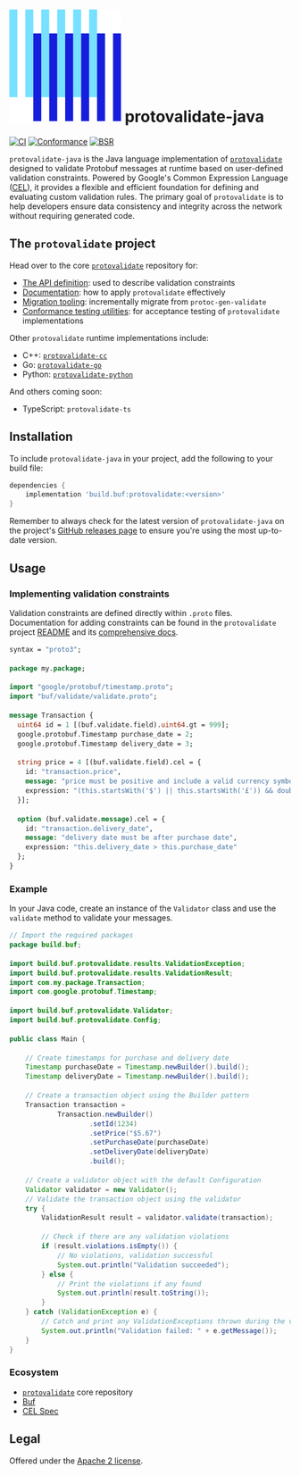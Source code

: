 # [![The Buf logo](.github/buf-logo.svg)][buf] protovalidate-java

[![CI](https://github.com/bufbuild/protovalidate-java/actions/workflows/ci.yaml/badge.svg)](https://github.com/bufbuild/protovalidate-java/actions/workflows/ci.yaml)
[![Conformance](https://github.com/bufbuild/protovalidate-java/actions/workflows/conformance.yaml/badge.svg)](https://github.com/bufbuild/protovalidate-java/actions/workflows/conformance.yaml)
[![BSR](https://img.shields.io/badge/BSR-Module-0C65EC)][buf-mod]

`protovalidate-java` is the Java language implementation of [`protovalidate`](https://github.com/bufbuild/protovalidate) designed to validate Protobuf messages at runtime based on user-defined validation constraints. Powered by Google's Common Expression Language ([CEL](https://github.com/google/cel-spec)), it provides a flexible and efficient foundation for defining and evaluating custom validation rules. The primary goal of `protovalidate` is to help developers ensure data consistency and integrity across the network without requiring generated code.

## The `protovalidate` project

Head over to the core [`protovalidate`](https://github.com/bufbuild/protovalidate/) repository for:

- [The API definition](https://github.com/bufbuild/protovalidate/tree/main/proto/protovalidate/buf/validate/validate.proto): used to describe validation constraints
- [Documentation](https://github.com/bufbuild/protovalidate/tree/main/docs): how to apply `protovalidate` effectively
- [Migration tooling](https://github.com/bufbuild/protovalidate/tree/main/docs/migrate.md): incrementally migrate from `protoc-gen-validate`
- [Conformance testing utilities](https://github.com/bufbuild/protovalidate/tree/main/docs/conformance.md): for acceptance testing of `protovalidate` implementations

Other `protovalidate` runtime implementations include:

- C++: [`protovalidate-cc`](https://github.com/bufbuild/protovalidate-cc)
- Go: [`protovalidate-go`](https://github.com/bufbuild/protovalidate-go)
- Python: [`protovalidate-python`](https://github.com/bufbuild/protovalidate-python)

And others coming soon:

- TypeScript: `protovalidate-ts`

## Installation

To include `protovalidate-java` in your project, add the following to your build file:

```gradle
dependencies {
    implementation 'build.buf:protovalidate:<version>'
}
```

Remember to always check for the latest version of `protovalidate-java` on the project's [GitHub releases page](https://github.com/bufbuild/protovalidate-java/releases) to ensure you're using the most up-to-date version.

## Usage

### Implementing validation constraints

Validation constraints are defined directly within `.proto` files. Documentation for adding constraints can be found in the `protovalidate` project [README](https://github.com/bufbuild/protovalidate) and its [comprehensive docs](https://github.com/bufbuild/protovalidate/tree/main/docs).

```protobuf
syntax = "proto3";

package my.package;

import "google/protobuf/timestamp.proto";
import "buf/validate/validate.proto";

message Transaction {
  uint64 id = 1 [(buf.validate.field).uint64.gt = 999];
  google.protobuf.Timestamp purchase_date = 2;
  google.protobuf.Timestamp delivery_date = 3;
  
  string price = 4 [(buf.validate.field).cel = {
    id: "transaction.price",
    message: "price must be positive and include a valid currency symbol ($ or £)",
    expression: "(this.startsWith('$') || this.startsWith('£')) && double(this.substring(1)) > 0"
  }];
  
  option (buf.validate.message).cel = {
    id: "transaction.delivery_date",
    message: "delivery date must be after purchase date",
    expression: "this.delivery_date > this.purchase_date"
  };
}
```

### Example

In your Java code, create an instance of the `Validator` class and use the `validate` method to validate your messages.

```java
// Import the required packages
package build.buf;

import build.buf.protovalidate.results.ValidationException;
import build.buf.protovalidate.results.ValidationResult;
import com.my.package.Transaction;
import com.google.protobuf.Timestamp;

import build.buf.protovalidate.Validator;
import build.buf.protovalidate.Config;

public class Main {

    // Create timestamps for purchase and delivery date
    Timestamp purchaseDate = Timestamp.newBuilder().build();
    Timestamp deliveryDate = Timestamp.newBuilder().build();

    // Create a transaction object using the Builder pattern
    Transaction transaction =
            Transaction.newBuilder()
                    .setId(1234)
                    .setPrice("$5.67")
                    .setPurchaseDate(purchaseDate)
                    .setDeliveryDate(deliveryDate)
                    .build();

    // Create a validator object with the default Configuration
    Validator validator = new Validator();
    // Validate the transaction object using the validator
    try {
        ValidationResult result = validator.validate(transaction);

        // Check if there are any validation violations
        if (result.violations.isEmpty()) {
            // No violations, validation successful
            System.out.println("Validation succeeded");
        } else {
            // Print the violations if any found
            System.out.println(result.toString());
        }
    } catch (ValidationException e) {
        // Catch and print any ValidationExceptions thrown during the validation process
        System.out.println("Validation failed: " + e.getMessage());
    }
}
```

### Ecosystem

- [`protovalidate`](https://github.com/bufbuild/protovalidate) core repository
- [Buf][buf]
- [CEL Spec][cel-spec]

## Legal

Offered under the [Apache 2 license][license].

[license]: LICENSE
[buf]: https://buf.build
[buf-mod]: https://buf.build/bufbuild/protovalidate
[cel-spec]: https://github.com/google/cel-spec
